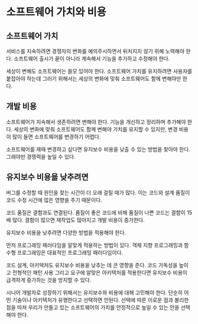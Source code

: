 # 소프트웨어 가치와 비용

## 소프트웨어 가치

서비스를 지속하려면 경쟁자의 변화를 예의주시하면서 뒤처지지 않기 위해 노력해야 한다.
소프트웨어 출시가 끝이 아니라 계속해서 기능을 추가하고 수정해야 한다.

세상이 변해도 소프트웨어는 쓸모 있어야 한다.
소프트웨어 가치를 유지하려면 사용자를 붙잡아야 하는데 그러기 위해서는 세상의 변화에 맞춰 소프트웨어도 함께 변해야만 한다.

## 개발 비용

소프트웨어가 지속해서 생존하려면 변해야 한다.
기능을 개선하고 정리하며 추가해야 한다.
세상의 변화에 맞춰 소프트웨어도 함께 변해야 가치를 유지할 수 있지만, 변경 비용이 많이 들면 소프트웨어를 변경하기 어렵다.

소프트웨어를 제때 변경하고 싶다면 유지보수 비용을 낮출 수 있는 방법을 찾아야 한다. 그래야만 경쟁력을 높일 수 있다.

## 유지보수 비용을 낮추려면

버그를 수정할 때 원인을 찾는 시간이 더 오래 걸릴 때가 많다.
이는 코드와 설계 품질이 코드 수정 시간에 많은 영향을 주기 때문이다.

코드 품질은 결함과도 연결된다.
품질이 좋은 코드에 비해 품질이 나쁜 코드는 결함이 15배 많다.
결함이 많으면 재작업도 많아지고 개발 비용이 증가한다.

유지보수 비용을 낮추려면 다양한 방법을 적용해야 한다.

먼저 프로그래밍 패러다임을 알맞게 적용하는 방법이 있다. 
객체 지향 프로그래밍과 함수형 프로그래밍은 대표적인 프로그래밍 패러다임이다.

코드 설계, 아키텍처도 유지보수 비용을 낮추는 데 큰 영향을 준다. 
코드 가독성을 높이고 전형적인 패턴 사용 그리고 요구에 알맞은 아키텍처를 적용한다면 유지보수 비용이 급격하게 증가하는 것을 방지할 수 있다.

시니어 개발자로 성장하기 위해서는 유지보수와 비용에 대해 고민해야 한다.
단순히 어떤 기술이나 아키텍처가 유행한다고 선택하면 안된다. 
선택에 따른 이로운 점과 불리한 점을 따져 우리가 만들고 있는 소프트웨어의 가치를 안정적으로 높일 수 있는 안을 선택해야 한다.

